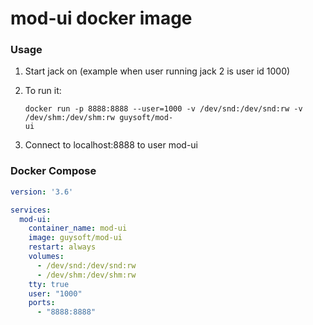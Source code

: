 mod-ui docker image
===================

### Usage

1. Start jack on (example when user running jack 2 is user id 1000)
2. To run it:

    ```
    docker run -p 8888:8888 --user=1000 -v /dev/snd:/dev/snd:rw -v /dev/shm:/dev/shm:rw guysoft/mod-
    ui
    ```

3. Connect to localhost:8888 to user mod-ui
    
### Docker Compose

```yaml
version: '3.6'

services:
  mod-ui:
    container_name: mod-ui
    image: guysoft/mod-ui
    restart: always
    volumes:
      - /dev/snd:/dev/snd:rw
      - /dev/shm:/dev/shm:rw
    tty: true
    user: "1000"
    ports:
      - "8888:8888"

```
